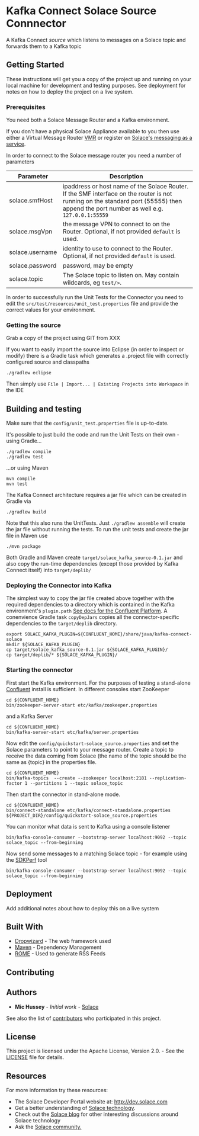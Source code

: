 # Kafka Connect Solace Source Connnector

A Kafka Connect *source* which listens to messages on a Solace topic and forwards them to a Kafka topic

## Getting Started

These instructions will get you a copy of the project up and running on your local machine for development and testing purposes. See deployment for notes on how to deploy the project on a live system.

### Prerequisites

You need both a Solace Message Router and a Kafka environment. 

If you don't have a physical Solace Appliance available to you then use either a Virtual Message Router [VMR](http://dev.solace.com/downloads/) or register on [Solace's messaging as a service](https://datago.io).

In order to connect to the Solace message router you need a number of parameters

Parameter       | Description
--------------- | -------------
solace.smfHost  | ipaddress or host name of the Solace Router. If the SMF interface on the router is not running on the standard port (55555) then append the port number as well e.g. `127.0.0.1:55559`|
solace.msgVpn   | the message VPN to connect to on the Router. Optional, if not provided `default` is used.
solace.username | identity to use to connect to the Router. Optional, if not provided `default` is used.
solace.password | password, may be empty
solace.topic    | The Solace topic to listen on. May contain wildcards, eg `test/>`.

In order to successfully run the Unit Tests for the Connector you need to edit the `src/test/resources/unit_test.properties` file and provide the correct values for your environment.

### Getting the source

Grab a copy of the project using GIT from XXX

If you want to easily import the source into Eclipse (in order to inspect or modify) there is a Gradle task which generates a .project file with correctly configured source and classpaths

```
./gradlew eclipse
```

Then simply use `File | Import... | Existing Projects into Workspace` in the IDE

## Building and testing

Make sure that the `config/unit_test.properties` file is up-to-date.

It's possible to just build the code and run the Unit Tests on their own - using Gradle...

```
./gradlew compile
./gradlew test
```

...or using Maven

```
mvn compile
mvn test
```

The Kafka Connect architecture requires a jar file which can be created in Gradle via

```
./gradlew build
```
Note that this also runs the UnitTests. Just `./gradlew assemble` will create the jar file without running the tests. To run the unit tests and create the jar file in Maven use

```
./mvn package
```
Both Gradle and Maven create `target/solace_kafka_source-0.1.jar` and also copy the run-time dependencies (except those provided by Kafka Connect itself) into `target/deplib/`

### Deploying the Connector into Kafka

The simplest way to copy the jar file created above together with the required dependencies to a directory which is contained in the Kafka environment's `plugin.path` [See docs for the Confluent Platform](http://docs.confluent.io/current/connect/userguide.html#installing-plugins). A conenvience Gradle task `copyDepJars` copies all the connector-specific dependencies to the `target/deplib` directory.

```
export SOLACE_KAFKA_PLUGIN=${CONFLUENT_HOME}/share/java/kafka-connect-solace
mkdir ${SOLACE_KAFKA_PLUGIN}
cp target/solace_kafka_source-0.1.jar ${SOLACE_KAFKA_PLUGIN}/
cp target/deplib/* ${SOLACE_KAFKA_PLUGIN}/
```

### Starting the connector

First start the Kafka environment. For the purposes of testing a stand-alone [Confluent](https://www.confluent.io/download/) install is sufficient. In different consoles start ZooKeeper

```
cd ${CONFLUENT_HOME}
bin/zookeeper-server-start etc/kafka/zookeeper.properties
```
and a Kafka Server

```
cd ${CONFLUENT_HOME}
bin/kafka-server-start etc/kafka/server.properties
```
Now edit the `config/quickstart-solace_source.properties` and set the Solace parameters to point to your message router. Create a topic to receive the data coming from Solace (the name of the topic should be the same as {topic} in the properties file.

```
cd ${CONFLUENT_HOME}
bin/kafka-topics  --create --zookeeper localhost:2181 --replication-factor 1 --partitions 1 --topic solace_topic
```
 Then start the connector in stand-alone mode.

```
cd ${CONFLUENT_HOME}
bin/connect-standalone etc/kafka/connect-standalone.properties ${PROJECT_DIR}/config/quickstart-solace_source.properties
```
You can monitor what data is sent to Kafka using a console listener

```
bin/kafka-console-consumer --bootstrap-server localhost:9092 --topic solace_topic --from-beginning
```

Now send some messages to a matching Solace topic - for example using the [SDKPerf](http://dev.solace.com/downloads/download_sdkperf/) tool

```
bin/kafka-console-consumer --bootstrap-server localhost:9092 --topic solace_topic --from-beginning
```

## Deployment

Add additional notes about how to deploy this on a live system

## Built With

* [Dropwizard](http://www.dropwizard.io/1.0.2/docs/) - The web framework used
* [Maven](https://maven.apache.org/) - Dependency Management
* [ROME](https://rometools.github.io/rome/) - Used to generate RSS Feeds

## Contributing

## Authors

* **Mic Hussey** - *Initial work* - [Solace](https://github.com/MichaelHussey)

See also the list of [contributors](https://github.com/your/project/contributors) who participated in this project.

## License

This project is licensed under the Apache License, Version 2.0. - See the [LICENSE](LICENSE) file for details.

## Resources

For more information try these resources:

- The Solace Developer Portal website at: http://dev.solace.com
- Get a better understanding of [Solace technology](http://dev.solace.com/tech/).
- Check out the [Solace blog](http://dev.solace.com/blog/) for other interesting discussions around Solace technology
- Ask the [Solace community.](http://dev.solace.com/community/)

